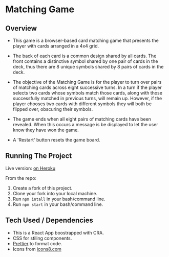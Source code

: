 # Matching Game

## Overview

- This game is a browser-based card matching game that presents the player with cards arranged in a 4x4 grid.

- The back of each card is a common design shared by all cards. The front contains a distinctive symbol shared by one pair of cards in the deck, thus there are 8 unique symbols shared by 8 pairs of cards in the deck.

- The objective of the Matching Game is for the player to turn over pairs of matching cards across eight successive turns. In a turn if the player selects two cards whose symbols match those cards, along with those successfully matched in previous turns, will remain up. However, if the player chooses two cards with different symbols they will both be flipped over, obscuring their symbols.

- The game ends when all eight pairs of matching cards have been revealed. When this occurs a message is be displayed to let the user know they have won the game.

- A 'Restart' button resets the game board.

## Running The Project

Live version:
[on Heroku](https://ancient-lake-36127.herokuapp.com/)

From the repo:

1. Create a fork of this project.
2. Clone your fork into your local machine.
3. Run `npm intall` in your bash/command line.
4. Run `npm start` in your bash/command line.

## Tech Used / Dependencies

- This is a React App boostrapped with CRA.
- CSS for stiling components.
- [Prettier](https://www.npmjs.com/package/prettier) to format code.
- Icons from [icons8.com](https://icons8.com/)
